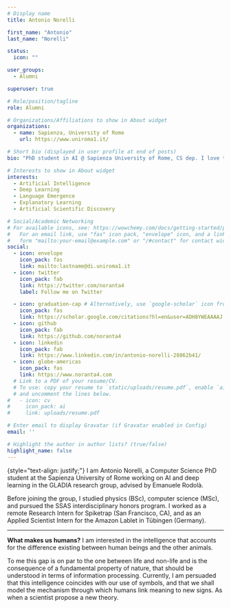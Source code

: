 ```yaml
---
# Display name
title: Antonio Norelli

first_name: "Antonio"
last_name: "Norelli"

status:
  icon: ""

user_groups:
  - Alumni

superuser: true

# Role/position/tagline
role: Alumni

# Organizations/Affiliations to show in About widget
organizations:
  - name: Sapienza, University of Rome
    url: https://www.uniroma1.it/

# Short bio (displayed in user profile at end of posts)
bio: "PhD student in AI @ Sapienza University of Rome, CS dep. I love teaching, especially to machines."

# Interests to show in About widget
interests:
  - Artificial Intelligence
  - Deep Learning
  - Language Emergence
  - Explanatory Learning
  - Artificial Scientific Discovery

# Social/Academic Networking
# For available icons, see: https://wowchemy.com/docs/getting-started/page-builder/#icons
#   For an email link, use "fas" icon pack, "envelope" icon, and a link in the
#   form "mailto:your-email@example.com" or "/#contact" for contact widget.
social:
  - icon: envelope
    icon_pack: fas
    link: mailto:lastname@di.uniroma1.it
  - icon: twitter
    icon_pack: fab
    link: https://twitter.com/noranta4
    label: Follow me on Twitter

  - icon: graduation-cap # Alternatively, use `google-scholar` icon from `ai` icon pack
    icon_pack: fas
    link: https://scholar.google.com/citations?hl=en&user=ADH8YWEAAAAJ
  - icon: github
    icon_pack: fab
    link: https://github.com/noranta4
  - icon: linkedin
    icon_pack: fab
    link: https://www.linkedin.com/in/antonio-norelli-28862b41/
  - icon: globe-americas
    icon_pack: fas
    link: https://www.noranta4.com
  # Link to a PDF of your resume/CV.
  # To use: copy your resume to `static/uploads/resume.pdf`, enable `ai` icons in `params.yaml`,
  # and uncomment the lines below.
#   - icon: cv
#     icon_pack: ai
#     link: uploads/resume.pdf

# Enter email to display Gravatar (if Gravatar enabled in Config)
email: ''

# Highlight the author in author lists? (true/false)
highlight_name: false
---
```


{style="text-align: justify;"}
I am Antonio Norelli, a Computer Science PhD student at the Sapienza University of Rome working on AI and deep learning in the GLADIA research group, advised by Emanuele Rodolà.

Before joining the group, I studied physics (BSc), computer science (MSc), and pursued the SSAS interdisciplinary honors program. I worked as a remote Research Intern for Spiketrap (San Francisco, CA), and as an Applied Scientist Intern for the Amazon Lablet in Tübingen (Germany).

---

**What makes us humans?** I am interested in the intelligence that accounts for the difference existing between human beings and the other animals.

To me this gap is on par to the one between life and non-life and is the consequence of a fundamental property of nature, that should be understood in terms of information processing. Currently, I am persuaded that this intelligence coincides with our use of symbols, and that we shall model the mechanism through which humans link meaning to new signs. As when a scientist propose a new theory.
